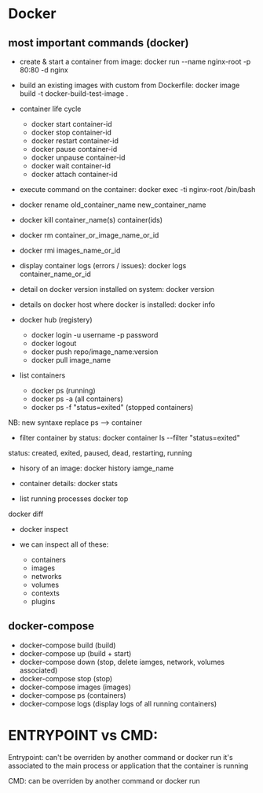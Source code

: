 # Docker

## most important commands (docker)

- create & start a container from image:
  docker run --name nginx-root -p 80:80 -d nginx

- build an existing images with custom from Dockerfile:
  docker image build -t docker-build-test-image .

- container life cycle

  - docker start container-id
  - docker stop container-id
  - docker restart container-id
  - docker pause container-id
  - docker unpause container-id
  - docker wait container-id
  - docker attach container-id

- execute command on the container:
  docker exec -ti nginx-root /bin/bash

- docker rename old_container_name new_container_name
- docker kill container_name(s) container(ids)

- docker rm container_or_image_name_or_id
- docker rmi images_name_or_id

- display container logs (errors / issues):
  docker logs container_name_or_id

- detail on docker version installed on system:
  docker version

- details on docker host where docker is installed:
  docker info

- docker hub (registery)

  - docker login -u username -p password
  - docker logout
  - docker push repo/image_name:version
  - docker pull image_name

- list containers
  - docker ps (running)
  - docker ps -a (all containers)
  - docker ps -f "status=exited" (stopped containers)

NB: new syntaxe replace ps --> container

- filter container by status:
  docker container ls --filter "status=exited"

status: created, exited, paused, dead, restarting, running

- hisory of an image:
  docker history iamge_name

- container details:
  docker stats

- list running processes
  docker top

docker diff

- docker inspect

- we can inspect all of these:
  - containers
  - images
  - networks
  - volumes
  - contexts
  - plugins

## docker-compose

- docker-compose build (build)
- docker-compose up (build + start)
- docker-compose down (stop, delete iamges, network, volumes associated)
- docker-compose stop (stop)
- docker-compose images (images)
- docker-compose ps (containers)
- docker-compose logs (display logs of all running containers)

# ENTRYPOINT vs CMD:

Entrypoint:
can't be overriden by another command or docker run
it's associated to the main process or application that the container is running

CMD:
can be overriden by another command or docker run
